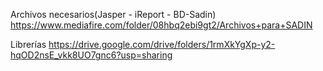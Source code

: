 Archivos necesarios(Jasper - iReport - BD-Sadin)
https://www.mediafire.com/folder/08hbq2ebi9gt2/Archivos+para+SADIN

Librerías
https://drive.google.com/drive/folders/1rmXkYgXp-y2-hqOD2nsE_vkk8UO7gnc6?usp=sharing
